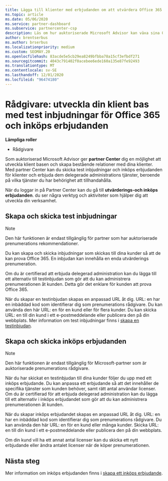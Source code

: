 ```yaml
---
title: Lägga till klienter med erbjudanden om att utvärdera Office 365
ms.topic: article
ms.date: 05/06/2020
ms.service: partner-dashboard
ms.subservice: partnercenter-csp
description: Läs om hur auktoriserade Microsoft Advisor kan växa sina Office 365-prenumerationer. Skapa och skicka test inbjudningar för Office 365 och Köp erbjudanden till klienter.
author: brentserbus
ms.author: brserbus
ms.localizationpriority: medium
ms.custom: SEOMAY.20
ms.openlocfilehash: 83acde5e5cb29ea8249bfbba78a15cf3efbdf271
ms.sourcegitcommit: 4043c791402f0acebee6ede160a135e87fe92493
ms.translationtype: MT
ms.contentlocale: sv-SE
ms.lasthandoff: 12/01/2020
ms.locfileid: "96474180"
---
```

# <a name="advisors-build-your-client-base-with-office-365-trial-invitations-and-purchase-offers"></a>Rådgivare: utveckla din klient bas med test inbjudningar för Office 365 och inköps erbjudanden


**Lämpliga roller**

- Rådgivare


Som auktoriserad Microsoft Advisor ger **partner Center** dig en möjlighet att utveckla klient basen och skapa bestående relationer med dina klienter. Med partner Center kan du skicka test inbjudningar och inköps erbjudanden för klienter och erbjuda dem delegerade administrations tjänster, beroende på vilka tjänster du har behörighet att tillhandahålla.

När du loggar in på Partner Center kan du gå till **utvärderings-och inköps erbjudanden**. du ser några verktyg och aktiviteter som hjälper dig att utveckla din verksamhet.

## <a name="create-and-send-trial-invitations"></a>Skapa och skicka test inbjudningar

> [!NOTE]
> Den här funktionen är endast tillgänglig för partner som har auktoriserade prenumerations rekommendationer.

Du kan skapa och skicka inbjudningar som skickas till dina kunder så att de kan prova Office 365. En inbjudan kan innehålla en enda utvärderings prenumeration.

Om du är certifierad att erbjuda delegerad administration kan du lägga till ett alternativ till testinbjudan som gör att du kan administrera prenumerationen åt kunden. Detta gör det enklare för kunden att prova Office 365.

När du skapar en testinbjudan skapas en anpassad URL åt dig. URL: en har en inbäddad kod som identifierar dig som prenumerations rådgivare. Du kan använda den här URL: en för en kund eller för flera kunder. Du kan skicka URL: en till din kund i ett e-postmeddelande eller publicera den på din webbplats.
Mer information om test inbjudningar finns i [skapa en testinbjudan](advisors-create-a-trial-invitation.md).

## <a name="create-and-send-purchase-offers"></a>Skapa och skicka inköps erbjudanden

> [!NOTE]
> Den här funktionen är endast tillgänglig för Microsoft-partner som är auktoriserade prenumerations rådgivare.

När du har skickat en testinbjudan till dina kunder följer du upp med ett inköps erbjudande. Du kan anpassa ett erbjudande så att det innehåller de specifika tjänster som kunden behöver, samt rätt antal användar licenser. Om du är certifierad för att erbjuda delegerad administration kan du lägga till ett alternativ i inköps erbjudandet som gör att du kan administrera prenumerationen åt kunden.

När du skapar inköps erbjudandet skapas en anpassad URL åt dig. URL: en har en inbäddad kod som identifierar dig som prenumerations rådgivare. Du kan använda den här URL: en för en kund eller många kunder. Skicka URL: en till din kund i ett e-postmeddelande eller publicera den på din webbplats.

Om din kund vill ha ett annat antal licenser kan du skicka ett nytt erbjudande eller ändra antalet licenser när de köper prenumerationen.

## <a name="next-steps"></a>Nästa steg

Mer information om inköps erbjudanden finns i [skapa ett inköps erbjudande](advisor-create-a-purchase-offer.md).
